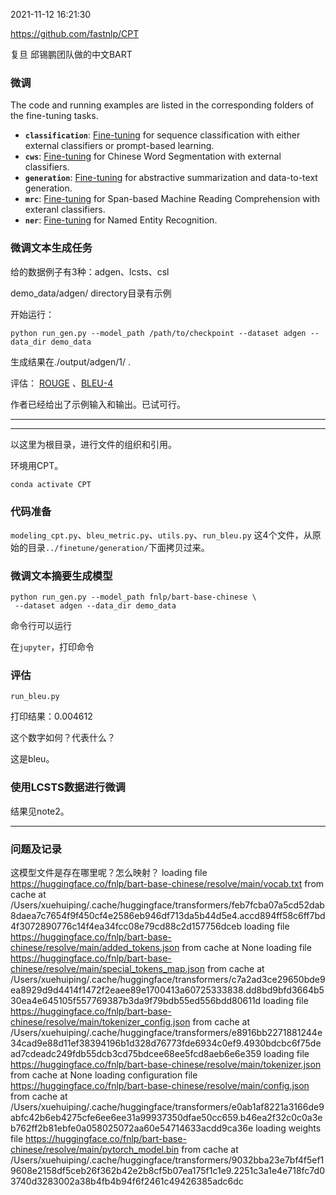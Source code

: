 2021-11-12 16:21:30

https://github.com/fastnlp/CPT

复旦 邱锡鹏团队做的中文BART



### 微调

The code and running examples are listed in the corresponding folders of the fine-tuning tasks.

- **`classification`**: [Fine-tuning](https://github.com/fastnlp/CPT/blob/master/finetune/classification/README.md) for sequence classification with either external classifiers or prompt-based learning.
- **`cws`**: [Fine-tuning](https://github.com/fastnlp/CPT/blob/master/finetune/cws/README.md) for Chinese Word Segmentation with external classifiers.
- **`generation`**: [Fine-tuning](https://github.com/fastnlp/CPT/blob/master/finetune/generation/README.md) for abstractive summarization and data-to-text generation.
- **`mrc`**: [Fine-tuning](https://github.com/fastnlp/CPT/blob/master/finetune/mrc/README.md) for Span-based Machine Reading Comprehension with exteranl classifiers.
- **`ner`**: [Fine-tuning](https://github.com/fastnlp/CPT/blob/master/finetune/ner/README.md) for Named Entity Recognition.



### 微调文本生成任务

给的数据例子有3种：adgen、lcsts、csl

demo_data/adgen/ directory目录有示例



开始运行：

```python run_gen.py --model_path /path/to/checkpoint --dataset adgen --data_dir demo_data```

生成结果在./output/adgen/1/ .

评估： [ROUGE](https://github.com/pltrdy/rouge) 、[BLEU-4](https://github.com/TsinghuaAI/CPM-2-Finetune/blob/b37b07da4bf834c7a3b7e8188662df91eddb9b0a/generation_metrics.py#L89)

作者已经给出了示例输入和输出。已试可行。

---

---



以这里为根目录，进行文件的组织和引用。

环境用CPT。

```
conda activate CPT
```

### 代码准备
`modeling_cpt.py`、`bleu_metric.py`、`utils.py`、`run_bleu.py`
这4个文件，从原始的目录`../finetune/generation/`下面拷贝过来。

### 微调文本摘要生成模型

```
python run_gen.py --model_path fnlp/bart-base-chinese \
 --dataset adgen --data_dir demo_data
```

命令行可以运行

在`jupyter`，打印命令

### 评估

`run_bleu.py`

打印结果：0.004612

这个数字如何？代表什么？

这是bleu。


### 使用LCSTS数据进行微调

结果见note2。


---


### 问题及记录

这模型文件是存在哪里呢？怎么映射？
loading file https://huggingface.co/fnlp/bart-base-chinese/resolve/main/vocab.txt from cache at /Users/xuehuiping/.cache/huggingface/transformers/feb7fcba07a5cd52dab8daea7c7654f9f450cf4e2586eb946df713da5b44d5e4.accd894ff58c6ff7bd4f3072890776c14f4ea34fcc08e79cd88c2d157756dceb
loading file https://huggingface.co/fnlp/bart-base-chinese/resolve/main/added_tokens.json from cache at None
loading file https://huggingface.co/fnlp/bart-base-chinese/resolve/main/special_tokens_map.json from cache at /Users/xuehuiping/.cache/huggingface/transformers/c7a2ad3ce29650bde9ea8929d9d4414f1472f2eaee89e1700413a60725333838.dd8bd9bfd3664b530ea4e645105f557769387b3da9f79bdb55ed556bdd80611d
loading file https://huggingface.co/fnlp/bart-base-chinese/resolve/main/tokenizer_config.json from cache at /Users/xuehuiping/.cache/huggingface/transformers/e8916bb2271881244e34cad9e88d11ef38394196b1d328d76773fde6934c0ef9.4930bdcbc6f75dead7cdeadc249fdb55dcb3cd75bdcee68ee5fcd8aeb6e6e359
loading file https://huggingface.co/fnlp/bart-base-chinese/resolve/main/tokenizer.json from cache at None
loading configuration file https://huggingface.co/fnlp/bart-base-chinese/resolve/main/config.json from cache at /Users/xuehuiping/.cache/huggingface/transformers/e0ab1af8221a3166de9abfc42b6eb4275cfe6ee6ee31a99937350dfae50cc659.b46ea2f32c0c0a3eb762ff2b81ebfe0a058025072aa60e54714633acdd9ca36e
loading weights file https://huggingface.co/fnlp/bart-base-chinese/resolve/main/pytorch_model.bin from cache at /Users/xuehuiping/.cache/huggingface/transformers/9032bba23e7bf4f5ef19608e2158df5ceb26f362b42e2b8cf5b07ea175f1c1e9.2251c3a1e4e718fc7d03740d3283002a38b4fb4b94f6f2461c49426385adc6dc
